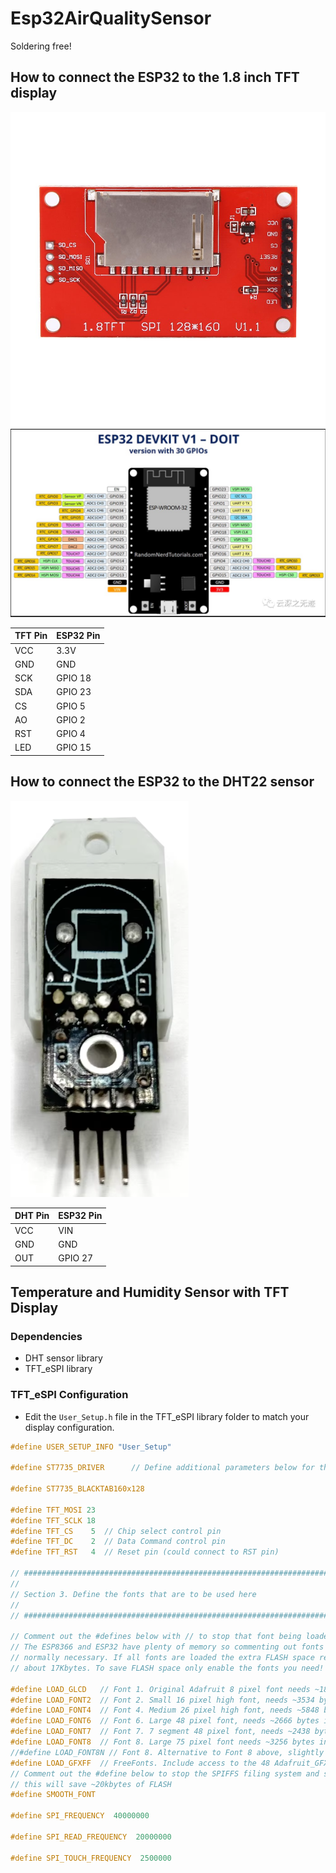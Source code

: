 # Esp32AirQualitySensor
Soldering free!

## How to connect the ESP32 to the 1.8 inch TFT display
![](./Figures/tft_1_8.jpg) ![](./Figures/ESP32-DEVKIT-V1-30pin.png)

|TFT Pin|ESP32 Pin|
|-------|---------|
|VCC    |3.3V     |
|GND    |GND      |
|SCK    |GPIO 18  |
|SDA    |GPIO 23  |
|CS     |GPIO 5   |
|AO     |GPIO 2   |
|RST    |GPIO 4   |
|LED    |GPIO 15  |

## How to connect the ESP32 to the DHT22 sensor
![](./Figures/DHT22.png)

|DHT Pin|ESP32 Pin|
|-------|---------|
|VCC    |VIN      |
|GND    |GND      |
|OUT    |GPIO 27  |

## Temperature and Humidity Sensor with TFT Display

### Dependencies
- DHT sensor library
- TFT_eSPI library

### TFT_eSPI Configuration
- Edit the `User_Setup.h` file in the TFT_eSPI library folder to match your display configuration.
```C++
#define USER_SETUP_INFO "User_Setup"

#define ST7735_DRIVER      // Define additional parameters below for this display

#define ST7735_BLACKTAB160x128

#define TFT_MOSI 23
#define TFT_SCLK 18
#define TFT_CS    5  // Chip select control pin
#define TFT_DC    2  // Data Command control pin
#define TFT_RST   4  // Reset pin (could connect to RST pin)

// ##################################################################################
//
// Section 3. Define the fonts that are to be used here
//
// ##################################################################################

// Comment out the #defines below with // to stop that font being loaded
// The ESP8366 and ESP32 have plenty of memory so commenting out fonts is not
// normally necessary. If all fonts are loaded the extra FLASH space required is
// about 17Kbytes. To save FLASH space only enable the fonts you need!

#define LOAD_GLCD   // Font 1. Original Adafruit 8 pixel font needs ~1820 bytes in FLASH
#define LOAD_FONT2  // Font 2. Small 16 pixel high font, needs ~3534 bytes in FLASH, 96 characters
#define LOAD_FONT4  // Font 4. Medium 26 pixel high font, needs ~5848 bytes in FLASH, 96 characters
#define LOAD_FONT6  // Font 6. Large 48 pixel font, needs ~2666 bytes in FLASH, only characters 1234567890:-.apm
#define LOAD_FONT7  // Font 7. 7 segment 48 pixel font, needs ~2438 bytes in FLASH, only characters 1234567890:-.
#define LOAD_FONT8  // Font 8. Large 75 pixel font needs ~3256 bytes in FLASH, only characters 1234567890:-.
//#define LOAD_FONT8N // Font 8. Alternative to Font 8 above, slightly narrower, so 3 digits fit a 160 pixel TFT
#define LOAD_GFXFF  // FreeFonts. Include access to the 48 Adafruit_GFX free fonts FF1 to FF48 and custom fonts
// Comment out the #define below to stop the SPIFFS filing system and smooth font code being loaded
// this will save ~20kbytes of FLASH
#define SMOOTH_FONT

#define SPI_FREQUENCY  40000000

#define SPI_READ_FREQUENCY  20000000

#define SPI_TOUCH_FREQUENCY  2500000
```
